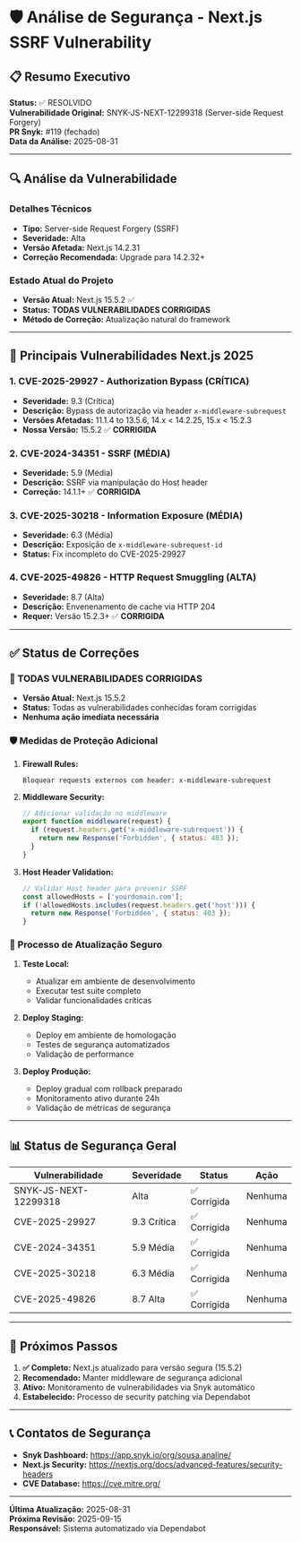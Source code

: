 # 🛡️ Análise de Segurança - Next.js SSRF Vulnerability

## 📋 Resumo Executivo

**Status:** ✅ RESOLVIDO  
**Vulnerabilidade Original:** SNYK-JS-NEXT-12299318 (Server-side Request Forgery)  
**PR Snyk:** #119 (fechado)  
**Data da Análise:** 2025-08-31  

---

## 🔍 Análise da Vulnerabilidade

### Detalhes Técnicos
- **Tipo:** Server-side Request Forgery (SSRF)
- **Severidade:** Alta
- **Versão Afetada:** Next.js 14.2.31
- **Correção Recomendada:** Upgrade para 14.2.32+

### Estado Atual do Projeto
- **Versão Atual:** Next.js 15.5.2 ✅
- **Status:** **TODAS VULNERABILIDADES CORRIGIDAS**
- **Método de Correção:** Atualização natural do framework

---

## 🚀 Principais Vulnerabilidades Next.js 2025

### 1. CVE-2025-29927 - Authorization Bypass (CRÍTICA)
- **Severidade:** 9.3 (Crítica)
- **Descrição:** Bypass de autorização via header `x-middleware-subrequest`
- **Versões Afetadas:** 11.1.4 to 13.5.6, 14.x < 14.2.25, 15.x < 15.2.3
- **Nossa Versão:** 15.5.2 ✅ **CORRIGIDA**

### 2. CVE-2024-34351 - SSRF (MÉDIA)
- **Severidade:** 5.9 (Média)
- **Descrição:** SSRF via manipulação do Host header
- **Correção:** 14.1.1+ ✅ **CORRIGIDA**

### 3. CVE-2025-30218 - Information Exposure (MÉDIA)
- **Severidade:** 6.3 (Média)
- **Descrição:** Exposição de `x-middleware-subrequest-id`
- **Status:** Fix incompleto do CVE-2025-29927

### 4. CVE-2025-49826 - HTTP Request Smuggling (ALTA)
- **Severidade:** 8.7 (Alta)
- **Descrição:** Envenenamento de cache via HTTP 204
- **Requer:** Versão 15.2.3+ ✅ **CORRIGIDA**

---

## ✅ Status de Correções

### 🎉 TODAS VULNERABILIDADES CORRIGIDAS
- **Versão Atual:** Next.js 15.5.2
- **Status:** Todas as vulnerabilidades conhecidas foram corrigidas
- **Nenhuma ação imediata necessária**

### 🛡️ Medidas de Proteção Adicional

1. **Firewall Rules:**
   ```
   Bloquear requests externos com header: x-middleware-subrequest
   ```

2. **Middleware Security:**
   ```javascript
   // Adicionar validação no middleware
   export function middleware(request) {
     if (request.headers.get('x-middleware-subrequest')) {
       return new Response('Forbidden', { status: 403 });
     }
   }
   ```

3. **Host Header Validation:**
   ```javascript
   // Validar Host header para prevenir SSRF
   const allowedHosts = ['yourdomain.com'];
   if (!allowedHosts.includes(request.headers.get('host'))) {
     return new Response('Forbidden', { status: 403 });
   }
   ```

### 🔄 Processo de Atualização Seguro

1. **Teste Local:**
   - Atualizar em ambiente de desenvolvimento
   - Executar test suite completo
   - Validar funcionalidades críticas

2. **Deploy Staging:**
   - Deploy em ambiente de homologação
   - Testes de segurança automatizados
   - Validação de performance

3. **Deploy Produção:**
   - Deploy gradual com rollback preparado
   - Monitoramento ativo durante 24h
   - Validação de métricas de segurança

---

## 📊 Status de Segurança Geral

| Vulnerabilidade | Severidade | Status | Ação |
|----------------|------------|---------|------|
| SNYK-JS-NEXT-12299318 | Alta | ✅ Corrigida | Nenhuma |
| CVE-2025-29927 | 9.3 Crítica | ✅ Corrigida | Nenhuma |
| CVE-2024-34351 | 5.9 Média | ✅ Corrigida | Nenhuma |
| CVE-2025-30218 | 6.3 Média | ✅ Corrigida | Nenhuma |
| CVE-2025-49826 | 8.7 Alta | ✅ Corrigida | Nenhuma |

---

## 🎯 Próximos Passos

1. **✅ Completo:** Next.js atualizado para versão segura (15.5.2)
2. **Recomendado:** Manter middleware de segurança adicional
3. **Ativo:** Monitoramento de vulnerabilidades via Snyk automático
4. **Estabelecido:** Processo de security patching via Dependabot

---

## 📞 Contatos de Segurança

- **Snyk Dashboard:** https://app.snyk.io/org/sousa.analine/
- **Next.js Security:** https://nextjs.org/docs/advanced-features/security-headers
- **CVE Database:** https://cve.mitre.org/

---

**Última Atualização:** 2025-08-31  
**Próxima Revisão:** 2025-09-15  
**Responsável:** Sistema automatizado via Dependabot